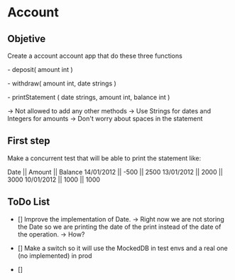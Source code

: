 # Account

## Objetive

Create a account account app that do these three functions

*-* deposit( amount int )

*-* withdraw( amount int, date strings )

*-* printStatement ( date strings, amount int, balance int )

-> Not allowed to add any other methods
-> Use Strings for dates and Integers for amounts
-> Don't worry about spaces in the statement

## First step

Make a concurrent test that will be able to print the statement like:

Date       || Amount || Balance
14/01/2012 || -500   || 2500
13/01/2012 || 2000   || 3000
10/01/2012 || 1000   || 1000

## ToDo List

- [] Improve the implementation of Date.
    -> Right now we are not storing the Date so we are printing the date of the print instead of the date of the operation.
    -> How? 

- [] Make a switch so it will use the MockedDB in test envs and a real one (no implemented) in prod
- [] 